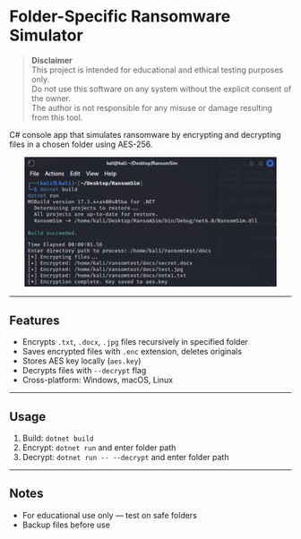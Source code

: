 # Folder-Specific Ransomware Simulator

> **Disclaimer**  
> This project is intended for educational and ethical testing purposes only.  
> Do not use this software on any system without the explicit consent of the owner.  
> The author is not responsible for any misuse or damage resulting from this tool.

C# console app that simulates ransomware by encrypting and decrypting files in a chosen folder using AES-256.

<p align="center">
  <img src="image1.png" width="450" alt="# Folder-Specific Ransomware Simulator"/>
</p>

---

## Features

- Encrypts `.txt`, `.docx`, `.jpg` files recursively in specified folder  
- Saves encrypted files with `.enc` extension, deletes originals  
- Stores AES key locally (`aes.key`)  
- Decrypts files with `--decrypt` flag  
- Cross-platform: Windows, macOS, Linux

---

## Usage

1. Build: `dotnet build`  
2. Encrypt: `dotnet run` and enter folder path  
3. Decrypt: `dotnet run -- --decrypt` and enter folder path  

---

## Notes

- For educational use only — test on safe folders  
- Backup files before use 
